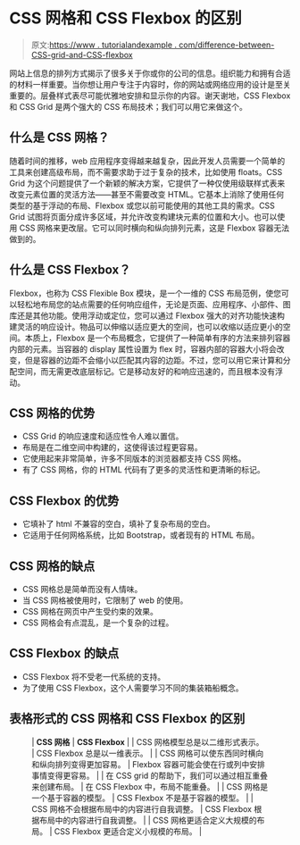 # CSS 网格和 CSS Flexbox 的区别

> 原文:[https://www . tutorialandexample . com/difference-between-CSS-grid-and-CSS-flexbox](https://www.tutorialandexample.com/difference-between-css-grid-and-css-flexbox)

网站上信息的排列方式揭示了很多关于你或你的公司的信息。组织能力和拥有合适的材料一样重要。当你想让用户专注于内容时，你的网站或网络应用的设计是至关重要的。层叠样式表尽可能优雅地安排和显示你的内容。谢天谢地，CSS Flexbox 和 CSS Grid 是两个强大的 CSS 布局技术；我们可以用它来做这个。

## 什么是 CSS 网格？

随着时间的推移，web 应用程序变得越来越复杂，因此开发人员需要一个简单的工具来创建高级布局，而不需要求助于过于复杂的技术，比如使用 floats。CSS Grid 为这个问题提供了一个新颖的解决方案，它提供了一种仅使用级联样式表来改变元素位置的灵活方法——甚至不需要改变 HTML。它基本上消除了使用任何类型的基于浮动的布局、Flexbox 或您以前可能使用的其他工具的需求。CSS Grid 试图将页面分成许多区域，并允许改变构建块元素的位置和大小。也可以使用 CSS 网格来更改层。它可以同时横向和纵向排列元素，这是 Flexbox 容器无法做到的。

## 什么是 CSS Flexbox？

Flexbox，也称为 CSS Flexible Box 模块，是一个一维的 CSS 布局范例，使您可以轻松地布局您的站点需要的任何响应组件，无论是页面、应用程序、小部件、图库还是其他功能。使用浮动或定位，您可以通过 Flexbox 强大的对齐功能快速构建灵活的响应设计。物品可以伸缩以适应更大的空间，也可以收缩以适应更小的空间。本质上，Flexbox 是一个布局概念，它提供了一种简单有序的方法来排列容器内部的元素。当容器的 display 属性设置为 flex 时，容器内部的容器大小将会改变，但是容器的边距不会缩小以匹配其内容的边距。不过，您可以用它来计算和分配空间，而无需更改底层标记。它是移动友好的和响应迅速的，而且根本没有浮动。

## CSS 网格的优势

*   CSS Grid 的响应速度和适应性令人难以置信。
*   布局是在二维空间中构建的，这使得该过程更容易。
*   它使用起来非常简单，许多不同版本的浏览器都支持 CSS 网格。
*   有了 CSS 网格，你的 HTML 代码有了更多的灵活性和更清晰的标记。

## CSS Flexbox 的优势

*   它填补了 html 不兼容的空白，填补了复杂布局的空白。
*   它适用于任何网格系统，比如 Bootstrap，或者现有的 HTML 布局。

## CSS 网格的缺点

*   CSS 网格总是简单而没有人情味。
*   当 CSS 网格被使用时，它限制了 web 的使用。
*   CSS 网格在网页中产生受约束的效果。
*   CSS 网格会有点混乱，是一个复杂的过程。

## CSS Flexbox 的缺点

*   CSS Flexbox 将不受老一代系统的支持。
*   为了使用 CSS Flexbox，这个人需要学习不同的集装箱船概念。

## 表格形式的 CSS 网格和 CSS Flexbox 的区别

<figure class="wp-block-table">

| **CSS 网格** | **CSS Flexbox** |
| CSS 网格模型总是以二维形式表示。 | CSS Flexbox 总是以一维表示。 |
| CSS 网格可以使东西同时横向和纵向排列变得更加容易。 | Flexbox 容器可能会使在行或列中安排事情变得更容易。 |
| 在 CSS grid 的帮助下，我们可以通过相互重叠来创建布局。 | 在 CSS Flexbox 中，布局不能重叠。 |
| CSS 网格是一个基于容器的模型。 | CSS Flexbox 不是基于容器的模型。 |
| CSS 网格不会根据布局中的内容进行自我调整。 | CSS Flexbox 根据布局中的内容进行自我调整。 |
| CSS 网格更适合定义大规模的布局。 | CSS Flexbox 更适合定义小规模的布局。 |

</figure>